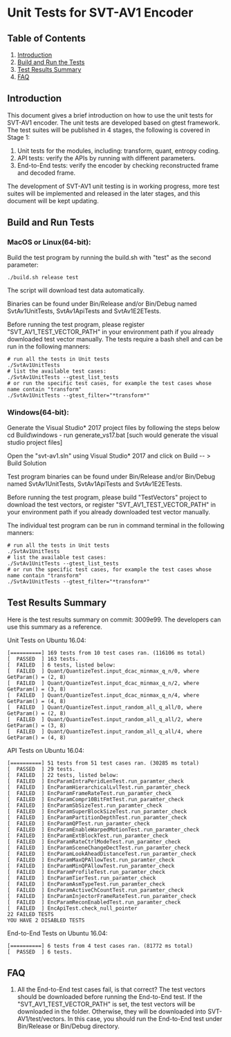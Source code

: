 # Unit Tests for SVT-AV1 Encoder
## Table of Contents
1. [Introduction](#Introduction)
2. [Build and Run the Tests](#Build-the-tests)
3. [Test Results Summary](#Test-Results)
4. [FAQ](#FAQ)

## Introduction
  This document gives a brief introduction on how to use the unit tests for SVT-AV1 encoder. The unit tests are developed based on gtest framework. The test suites will be published in 4 stages, the following is covered in Stage 1:
  1. Unit tests for the modules, including: transform, quant, entropy coding.
  2. API tests: verify the APIs by running with different parameters.
  3. End-to-End tests: verify the encoder by checking reconstructed frame and decoded frame.

  The development of SVT-AV1 unit testing is in working progress, more test suites will be implemented and released in the later stages, and this document will be kept updating.

## Build and Run Tests

### MacOS or Linux(64-bit):
  Build the test program by running the build.sh with "test" as the second parameter:
  ```
  ./build.sh release test
  ```
  The script will download test data automatically.

  Binaries can be found under Bin/Release and/or Bin/Debug named SvtAv1UnitTests, SvtAv1ApiTests and SvtAv1E2ETests.

  Before running the test program, please register "SVT_AV1_TEST_VECTOR_PATH" in your environment path if you already downloaded test vector manually. The tests require a bash shell and can be run in the following manners:
  ```
  # run all the tests in Unit tests
  ./SvtAv1UnitTests
  # list the available test cases:
  ./SvtAv1UnitTests --gtest_list_tests
  # or run the specific test cases, for example the test cases whose name contain "transform"
  ./SvtAv1UnitTests --gtest_filter="*transform*"

  ```

### Windows(64-bit):

  Generate the Visual Studio* 2017 project files by following the steps below cd Build\windows - run generate_vs17.bat
  [such would generate the visual studio project files]

  Open the "svt-av1.sln" using Visual Studio* 2017 and click on Build -- > Build Solution

  Test program binaries can be found under Bin/Release and/or Bin/Debug named SvtAv1UnitTests, SvtAv1ApiTests and SvtAv1E2ETests.

  Before running the test program, please build "TestVectors" project to download the test vectors, or register "SVT_AV1_TEST_VECTOR_PATH" in your environment path if you already downloaded test vector manually.

  The individual test program can be run in command terminal in the following manners:
  ```
  # run all the tests in Unit tests
  ./SvtAv1UnitTests
  # list the available test cases:
  ./SvtAv1UnitTests --gtest_list_tests
  # or run the specific test cases, for example the test cases whose name contain "transform"
  ./SvtAv1UnitTests --gtest_filter="*transform*"

  ```
## Test Results Summary
  Here is the test results summary on commit: 3009e99. The developers can use this summary as a reference.

  Unit Tests on Ubuntu 16.04:
  ```
  [==========] 169 tests from 10 test cases ran. (116106 ms total)
  [  PASSED  ] 163 tests.
  [  FAILED  ] 6 tests, listed below:
  [  FAILED  ] Quant/QuantizeTest.input_dcac_minmax_q_n/0, where GetParam() = (2, 8)
  [  FAILED  ] Quant/QuantizeTest.input_dcac_minmax_q_n/2, where GetParam() = (3, 8)
  [  FAILED  ] Quant/QuantizeTest.input_dcac_minmax_q_n/4, where GetParam() = (4, 8)
  [  FAILED  ] Quant/QuantizeTest.input_random_all_q_all/0, where GetParam() = (2, 8)
  [  FAILED  ] Quant/QuantizeTest.input_random_all_q_all/2, where GetParam() = (3, 8)
  [  FAILED  ] Quant/QuantizeTest.input_random_all_q_all/4, where GetParam() = (4, 8)
  ```
  API Tests on Ubuntu 16.04:
  ```
  [==========] 51 tests from 51 test cases ran. (30285 ms total)
  [  PASSED  ] 29 tests.
  [  FAILED  ] 22 tests, listed below:
  [  FAILED  ] EncParamIntraPeridLenTest.run_paramter_check
  [  FAILED  ] EncParamHierarchicalLvlTest.run_paramter_check
  [  FAILED  ] EncParamFrameRateTest.run_paramter_check
  [  FAILED  ] EncParamCompr10BitFmtTest.run_paramter_check
  [  FAILED  ] EncParamSbSizeTest.run_paramter_check
  [  FAILED  ] EncParamSuperBlockSizeTest.run_paramter_check
  [  FAILED  ] EncParamPartitionDepthTest.run_paramter_check
  [  FAILED  ] EncParamQPTest.run_paramter_check
  [  FAILED  ] EncParamEnableWarpedMotionTest.run_paramter_check
  [  FAILED  ] EncParamExtBlockTest.run_paramter_check
  [  FAILED  ] EncParamRateCtrlModeTest.run_paramter_check
  [  FAILED  ] EncParamSceneChangeDectTest.run_paramter_check
  [  FAILED  ] EncParamLookAheadDistanceTest.run_paramter_check
  [  FAILED  ] EncParamMaxQPAllowTest.run_paramter_check
  [  FAILED  ] EncParamMinQPAllowTest.run_paramter_check
  [  FAILED  ] EncParamProfileTest.run_paramter_check
  [  FAILED  ] EncParamTierTest.run_paramter_check
  [  FAILED  ] EncParamAsmTypeTest.run_paramter_check
  [  FAILED  ] EncParamActiveChCountTest.run_paramter_check
  [  FAILED  ] EncParamInjectorFrameRateTest.run_paramter_check
  [  FAILED  ] EncParamReconEnabledTest.run_paramter_check
  [  FAILED  ] EncApiTest.check_null_pointer
  22 FAILED TESTS
  YOU HAVE 2 DISABLED TESTS
  ```
  End-to-End Tests on Ubuntu 16.04:
  ```
  [==========] 6 tests from 4 test cases ran. (81772 ms total)
  [  PASSED  ] 6 tests.
  ```

## FAQ
1. All the End-to-End test cases fail, is that correct?
  The test vectors should be downloaded before running the End-to-End test. If the "SVT_AV1_TEST_VECTOR_PATH" is set, the test vectors will be downloaded in the folder.
  Otherwise, they will be downloaded into SVT-AV1/test/vectors. In this case, you should run the
  End-to-End test under Bin/Release or Bin/Debug directory.
